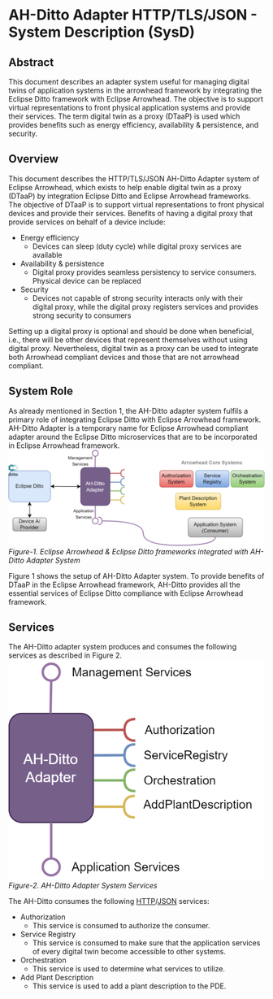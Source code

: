 # AH-Ditto Adapter HTTP/TLS/JSON - System Description (SysD)

## Abstract
This document describes an adapter system useful for managing digital twins of application systems in the arrowhead framework by integrating the Eclipse Ditto framework with Eclipse Arrowhead. The objective is to support virtual representations to front physical application systems and provide their services. The term digital twin as a proxy (DTaaP) is used which provides benefits such as energy efficiency, availability & persistence, and security.

## Overview

This document describes the HTTP/TLS/JSON AH-Ditto Adapter system of Eclipse Arrowhead, which exists to help enable digital twin as a proxy (DTaaP) by integration Eclipse Ditto and Eclipse Arrowhead frameworks. The objective of DTaaP is to support virtual representations to front physical devices and provide their services. Benefits of having a digital proxy that provide services on behalf of a device include:

+ Energy efficiency
    + Devices can sleep (duty cycle) while digital proxy services are available
+ Availability & persistence
    + Digital proxy provides seamless persistency to service consumers. Physical device can be replaced
+ Security
    + Devices not capable of strong security interacts only with their digital proxy, while the digital proxy registers services and provides strong security to consumers

Setting up a digital proxy is optional and should be done when beneficial, i.e., there will be other devices that represent themselves without using digital proxy. Nevertheless, digital twin as a proxy can be used to integrate both Arrowhead compliant devices and those that are not arrowhead compliant.

## System Role
As already mentioned in Section 1, the AH-Ditto adapter system fulfils a primary role of integrating Eclipse Ditto with Eclipse Arrowhead framework. AH-Ditto Adapter is a temporary name for Eclipse Arrowhead compliant adapter around the Eclipse Ditto microservices that are to be incorporated in Eclipse Arrowhead framework.
![](./images/Documentation-Architecture.png)
 *Figure-1. Eclipse Arrowhead & Eclipse Ditto frameworks integrated with AH-Ditto Adapter System*

Figure 1 shows the setup of AH-Ditto Adapter system. To provide benefits of DTaaP in the Eclipse Arrowhead framework, AH-Ditto provides all the essential services of Eclipse Ditto compliance with Eclipse Arrowhead framework.
## Services

The AH-Ditto adapter system produces and consumes the following services as described in Figure 2.
![](./images/Documentation-Services.png)
 *Figure-2. AH-Ditto Adapter System Services*

The AH-Ditto consumes the following [HTTP]/[JSON] services:
+ Authorization
    + This service is consumed to authorize the consumer.
+ Service Registry
    + This service is consumed to make sure that the application services of every digital twin become accessible to other systems.
+ Orchestration
    + This service is used to determine what services to utilize.
+ Add Plant Description
    + This service is used to add a plant description to the PDE.

    
  

[HTTP]:https://doi.org/10.17487/RFC7230
[JSON]:https://doi.org/10.17487/RFC7159


